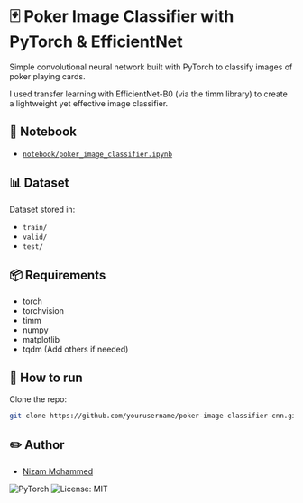 # 🃏 Poker Image Classifier with PyTorch & EfficientNet

Simple convolutional neural network built with PyTorch to classify images of poker playing cards.

I used transfer learning with EfficientNet-B0 (via the timm library) to create a lightweight yet effective image classifier.

## 📓 Notebook

- [`notebook/poker_image_classifier.ipynb`](notebook/poker_image_classifier.ipynb)

## 📊 Dataset

Dataset stored in:

- `train/`
- `valid/`
- `test/`

## 📦 Requirements

- torch
- torchvision
- timm
- numpy
- matplotlib
- tqdm
  (Add others if needed)

## 🚀 How to run

Clone the repo:

```bash
git clone https://github.com/yourusername/poker-image-classifier-cnn.git
```
## ✏️ Author

- [Nizam Mohammed](https://github.com/Nizamohammed)

![PyTorch](https://img.shields.io/badge/PyTorch-v2.0+-red) 
![License: MIT](https://img.shields.io/badge/License-MIT-yellow.svg)
